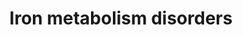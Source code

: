 ---
annotations:
- id: DOID:0111256
  parent: genetic disease
  type: Disease Ontology
  value: hyperferritinemia-cataract syndrome
- id: PW:0002631
  parent: regulatory pathway
  type: Pathway Ontology
  value: iron uptake pathway
- id: DOID:12119
  parent: disease of metabolism
  type: Disease Ontology
  value: hemosiderosis
- id: DOID:0050642
  type: Disease Ontology
  value: hypochromic microcytic anemia
- id: PW:0001831
  parent: regulatory pathway
  type: Pathway Ontology
  value: altered iron homeostasis pathway
- id: DOID:2351
  parent: disease of metabolism
  type: Disease Ontology
  value: iron metabolism disease
- id: PW:0000004
  parent: regulatory pathway
  type: Pathway Ontology
  value: regulatory pathway
- id: PW:0000590
  parent: regulatory pathway
  type: Pathway Ontology
  value: iron homeostasis pathway
- id: DOID:0111139
  parent: genetic disease
  type: Disease Ontology
  value: mitochondrial complex III deficiency
- id: DOID:0110737
  parent: genetic disease
  type: Disease Ontology
  value: neurodegeneration with brain iron accumulation 3
- id: CL:0000584
  parent: native cell
  type: Cell Type Ontology
  value: enterocyte
- id: PW:0001589
  parent: disease pathway
  type: Pathway Ontology
  value: inborn error of metabolism pathway
- id: DOID:0050711
  parent: genetic disease
  type: Disease Ontology
  value: aceruloplasminemia
- id: DOID:0111028
  parent: genetic disease
  type: Disease Ontology
  value: hemochromatosis type 4
- id: DOID:0111029
  parent: genetic disease
  type: Disease Ontology
  value: hemochromatosis type 1
- id: CL:0000003
  parent: native cell
  type: Cell Type Ontology
  value: native cell
- id: DOID:12118
  parent: disease of metabolism
  type: Disease Ontology
  value: pulmonary hemosiderosis
- id: DOID:0111031
  parent: genetic disease
  type: Disease Ontology
  value: hemochromatosis type 5
- id: DOID:0111455
  parent: genetic disease
  type: Disease Ontology
  value: GRACILE syndrome
- id: DOID:0111032
  parent: genetic disease
  type: Disease Ontology
  value: hemochromatosis type 2B
- id: DOID:0111027
  parent: genetic disease
  type: Disease Ontology
  value: hemochromatosis type 2A
- id: DOID:0111030
  parent: genetic disease
  type: Disease Ontology
  value: hemochromatosis type 3
- id: DOID:655
  parent: genetic disease
  type: Disease Ontology
  value: inherited metabolic disorder
- id: PW:0001816
  parent: disease pathway
  type: Pathway Ontology
  value: inborn error of metal metabolism pathway
- id: DOID:0111948
  parent: genetic disease
  type: Disease Ontology
  value: immunodeficiency 46
- id: DOID:0110734
  parent: central nervous system disease
  type: Disease Ontology
  value: neurodegeneration with brain iron accumulation
- id: DOID:0050649
  parent: genetic disease
  type: Disease Ontology
  value: atransferrinemia
authors:
- AmauryPelzer
- EmiliaAgasi
- DeSl
- Eweitz
citedin: ''
communities:
- IEM
description: This pathway was inspired by Figure 40.1 of Chapter 40 (ed. 4) of the
  book of Blau (ISBN 3642403360 (978-3642403361)).  Intestinal iron is reduced by
  an cytochrome b reductase 1 (CYBRD1) and transported into intestinal cells by the
  divalent metal transporter SLC11A2 (or DMT1). Inside cells, iron is stored as ferritin
  (FT). On the basolateral side, iron leaves the epithelium via a basolateral transporter,
  SLC40A1 (or IREG1), followed by oxidation through the action of hephaestin (Heph),
  a membrane-bound ceruloplasmin-like multicopper ferroxidase. Iron-loaded transferrin
  (Fe2-Tf) binds to the transferrin receptor (TfRC) on the surface of cells. The receptor-transferrin
  complex, localized in clathrin-coated pits (TTTT), is invaginated and forms endosomes.
  These specialized endosomes acquire a low internal pH due to the action of a proton
  pump (not shown). This leads to the dissociation of the iron from transferrin. Iron
  can be converted into its ferrous form by the metalloreductase STEAP3 and then leave
  the endosomes via SLC11A2. Apo-transferrin and transferrin receptors recycle to
  the plasma membrane for reuse. This iron uptake mechanism is found in most cell
  types, including enterocyte precursor cells. Excess iron can leave at least some
  cell types via SLC40A1 and can be converted to its ferric form by ceruloplasmin
  (CP), a non-membrane multicopper ferroxidase. Hereditary hemochromatosis results
  from mutations in HFE. HFE forms a heterodimer with β2-microglobulin, and some mutations
  that lead to hemochromatosis interrupt this interaction and thus lead to excess
  iron accumulation. Defects in a second transferrin receptor, TfR2, have recently
  been implicated in type 3 hemochromatosis. Hepcidin (HAMP) modulates cellular iron
  export through ferroportin (SLC40A1) by internalizing it into vesicles when the
  iron concentration is high. HFE, TfR2 and HJV are Hepcidin regulators which are
  mutated in hereditary hemochromatosis.
last-edited: 2024-01-30
ndex: null
organisms:
- Homo sapiens
redirect_from:
- /index.php/Pathway:WP5172
- /instance/WP5172
- /instance/WP5172_r128276
revision: r128276
schema-jsonld:
- '@context': https://schema.org/
  '@id': https://wikipathways.github.io/pathways/WP5172.html
  '@type': Dataset
  creator:
    '@type': Organization
    name: WikiPathways
  description: This pathway was inspired by Figure 40.1 of Chapter 40 (ed. 4) of the
    book of Blau (ISBN 3642403360 (978-3642403361)).  Intestinal iron is reduced by
    an cytochrome b reductase 1 (CYBRD1) and transported into intestinal cells by
    the divalent metal transporter SLC11A2 (or DMT1). Inside cells, iron is stored
    as ferritin (FT). On the basolateral side, iron leaves the epithelium via a basolateral
    transporter, SLC40A1 (or IREG1), followed by oxidation through the action of hephaestin
    (Heph), a membrane-bound ceruloplasmin-like multicopper ferroxidase. Iron-loaded
    transferrin (Fe2-Tf) binds to the transferrin receptor (TfRC) on the surface of
    cells. The receptor-transferrin complex, localized in clathrin-coated pits (TTTT),
    is invaginated and forms endosomes. These specialized endosomes acquire a low
    internal pH due to the action of a proton pump (not shown). This leads to the
    dissociation of the iron from transferrin. Iron can be converted into its ferrous
    form by the metalloreductase STEAP3 and then leave the endosomes via SLC11A2.
    Apo-transferrin and transferrin receptors recycle to the plasma membrane for reuse.
    This iron uptake mechanism is found in most cell types, including enterocyte precursor
    cells. Excess iron can leave at least some cell types via SLC40A1 and can be converted
    to its ferric form by ceruloplasmin (CP), a non-membrane multicopper ferroxidase.
    Hereditary hemochromatosis results from mutations in HFE. HFE forms a heterodimer
    with β2-microglobulin, and some mutations that lead to hemochromatosis interrupt
    this interaction and thus lead to excess iron accumulation. Defects in a second
    transferrin receptor, TfR2, have recently been implicated in type 3 hemochromatosis.
    Hepcidin (HAMP) modulates cellular iron export through ferroportin (SLC40A1) by
    internalizing it into vesicles when the iron concentration is high. HFE, TfR2
    and HJV are Hepcidin regulators which are mutated in hereditary hemochromatosis.
  keywords:
  - (R)-4'-phosphopantothenate
  - (R)-pantothenate
  - BCS1L
  - CP
  - CYBRD1
  - FTH1
  - FTL
  - Fe2+
  - Fe3+
  - HAMP
  - HEPH
  - HFE
  - HJV
  - PANK2
  - SLC11A2
  - SLC40A1
  - STEAP3
  - TF
  - TFR2
  - TFRC
  - UQCRFS1
  license: CC0
  name: Iron metabolism disorders
seo: CreativeWork
title: Iron metabolism disorders
wpid: WP5172
---